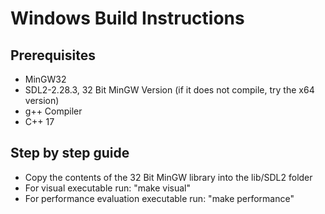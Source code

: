 # Windows Build Instructions
## Prerequisites
* MinGW32
* SDL2-2.28.3, 32 Bit MinGW Version (if it does not compile, try the x64 version)
* g++ Compiler
* C++ 17

## Step by step guide
* Copy the contents of the 32 Bit MinGW library into the lib/SDL2 folder
* For visual executable run: "make visual"
* For performance evaluation executable run: "make performance"